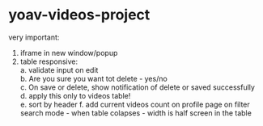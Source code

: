 # yoav-videos-project

very important:    
1. iframe in new window/popup    
2. table responsive:      
a. validate input on edit        
b. Are you sure you want tot delete - yes/no    
c. On save or delete, show notification of delete or saved successfully    
d. apply this only to videos table!    
e. sort by header
f. add current videos count on profile page
on filter search mode - when table colapses - <td> width is half screen in the table

